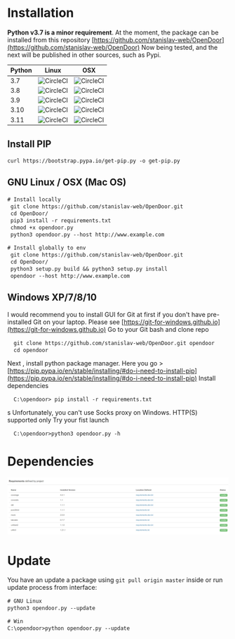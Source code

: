 Installation
===============
**Python v3.7 is a minor requirement**.
At the moment, the package can be installed from this repository [https://github.com/stanislav-web/OpenDoor](https://github.com/stanislav-web/OpenDoor)
Now being tested, and the next will be published in other sources, such as Pypi.

| Python   | Linux                                                                                                                               | OSX                                                                                                                                 |
|----------|-------------------------------------------------------------------------------------------------------------------------------------|-------------------------------------------------------------------------------------------------------------------------------------|
| 3.7   	  | ![CircleCI](https://circleci.com/gh/stanislav-web/OpenDoor.svg?style=shield&circle-token=6858e3bc123caac9e31ab8f18f5e9e22a03fdb0f ) | ![CircleCI](https://circleci.com/gh/stanislav-web/OpenDoor.svg?style=shield&circle-token=6858e3bc123caac9e31ab8f18f5e9e22a03fdb0f ) |
| 3.8   	  | ![CircleCI](https://circleci.com/gh/stanislav-web/OpenDoor.svg?style=shield&circle-token=6858e3bc123caac9e31ab8f18f5e9e22a03fdb0f ) | ![CircleCI](https://circleci.com/gh/stanislav-web/OpenDoor.svg?style=shield&circle-token=6858e3bc123caac9e31ab8f18f5e9e22a03fdb0f ) |
| 3.9   	  | ![CircleCI](https://circleci.com/gh/stanislav-web/OpenDoor.svg?style=shield&circle-token=6858e3bc123caac9e31ab8f18f5e9e22a03fdb0f ) | ![CircleCI](https://circleci.com/gh/stanislav-web/OpenDoor.svg?style=shield&circle-token=6858e3bc123caac9e31ab8f18f5e9e22a03fdb0f ) |
| 3.10   	 | ![CircleCI](https://circleci.com/gh/stanislav-web/OpenDoor.svg?style=shield&circle-token=6858e3bc123caac9e31ab8f18f5e9e22a03fdb0f ) | ![CircleCI](https://circleci.com/gh/stanislav-web/OpenDoor.svg?style=shield&circle-token=6858e3bc123caac9e31ab8f18f5e9e22a03fdb0f ) |
| 3.11   	 | ![CircleCI](https://circleci.com/gh/stanislav-web/OpenDoor.svg?style=shield&circle-token=6858e3bc123caac9e31ab8f18f5e9e22a03fdb0f ) | ![CircleCI](https://circleci.com/gh/stanislav-web/OpenDoor.svg?style=shield&circle-token=6858e3bc123caac9e31ab8f18f5e9e22a03fdb0f ) |

Install PIP
---------------------------
```shell
curl https://bootstrap.pypa.io/get-pip.py -o get-pip.py
```

GNU Linux / OSX (Mac OS)
---------------------------

```shell
# Install locally
 git clone https://github.com/stanislav-web/OpenDoor.git
 cd OpenDoor/
 pip3 install -r requirements.txt
 chmod +x opendoor.py
 python3 opendoor.py --host http://www.example.com
```

```shell
# Install globally to env
 git clone https://github.com/stanislav-web/OpenDoor.git
 cd OpenDoor/
 python3 setup.py build && python3 setup.py install
 opendoor --host http://www.example.com
```

Windows XP/7/8/10
---------------------------

I would recommend you to install GUI for Git at first if you don't have pre-installed Git on your laptop.
Please see [https://git-for-windows.github.io](https://git-for-windows.github.io)
Go to your Git bash and clone repo

```shell
  git clone https://github.com/stanislav-web/OpenDoor.git opendoor
  cd opendoor
```

Next , install python package manager.
Here you go > [https://pip.pypa.io/en/stable/installing/#do-i-need-to-install-pip](https://pip.pypa.io/en/stable/installing/#do-i-need-to-install-pip)
Install dependencies

```shell
  C:\opendoor> pip install -r requirements.txt
```
s
Unfortunately, you can't use Socks proxy on Windows. HTTP(S) supported only
Try your fist launch

```shell
  C:\opendoor>python3 opendoor.py -h
```

Dependencies
============
![Dependencies](img/dependencies.jpg)

Update
===============
You have an update a package using `git pull origin master` inside or run update process from interface:
```shell
# GNU Linux
python3 opendoor.py --update
```
 
```shell
# Win
C:\opendoor>python opendoor.py --update
```